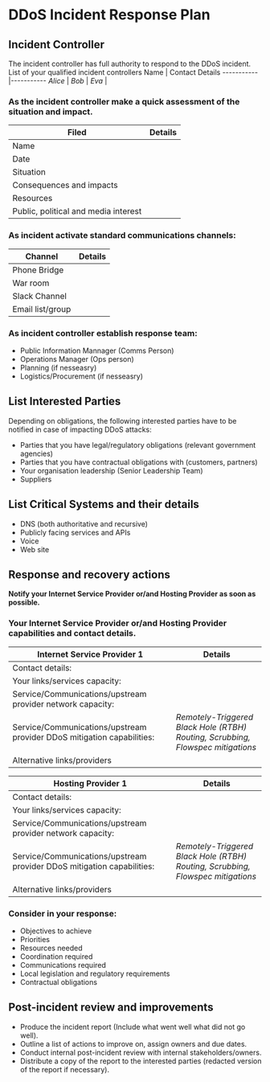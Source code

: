 # DDoS Incident Response Plan


## Incident Controller
The incident controller has full authority to respond to the DDoS incident.
List of your qualified incident controllers
Name | Contact Details
-----------|-----------
_Alice_ | 
_Bob_ | 
_Eva_ |

### As the incident controller make a quick assessment of the situation and impact.
Filed | Details
-------------------------|-----------------------
Name |
Date | 
Situation | 
Consequences and impacts | 
Resources | 
Public, political and media interest | 

### As incident activate standard communications channels:
Channel | Details
-----------|-----------
Phone Bridge | 
War room | 
Slack Channel | 
Email list/group | 

### As incident controller establish response team:
* Public Information Mannager (Comms Person)
* Operations Manager (Ops person)
* Planning (if nesseasry)
* Logistics/Procurement (if nesseasry)

## List Interested Parties 
Depending on obligations, the following interested parties have to be notified in case of impacting DDoS attacks:
* Parties that you have legal/regulatory obligations (relevant government agencies)
* Parties that you have contractual obligations with (customers, partners)
* Your organisation leadership (Senior Leadership Team)
* Suppliers

## List Critical Systems and their details
* DNS (both authoritative and recursive)
* Publicly facing services and APIs
* Voice
* Web site

## Response and recovery actions
**Notify your Internet Service Provider or/and Hosting Provider as soon as possible.**

### Your Internet Service Provider or/and Hosting Provider capabilities and contact details. 
Internet Service Provider 1 | Details
-------------------|--------------------
Contact details: |
Your links/services capacity: | 
Service/Communications/upstream provider network capacity: | 
Service/Communications/upstream provider DDoS mitigation capabilities: | _Remotely-Triggered Black Hole (RTBH) Routing, Scrubbing, Flowspec mitigations_
Alternative links/providers | 

Hosting Provider 1 | Details
-------------------|--------------------
Contact details: |
Your links/services capacity: | 
Service/Communications/upstream provider network capacity: | 
Service/Communications/upstream provider DDoS mitigation capabilities: | _Remotely-Triggered Black Hole (RTBH) Routing, Scrubbing, Flowspec mitigations_
Alternative links/providers | 

### Consider in your response:
* Objectives to achieve
* Priorities
* Resources needed
* Coordination required
* Communications required
* Local legislation and regulatory requirements
* Contractual obligations

## Post-incident review and improvements
* Produce the incident report (Include what went well what did not go well).
* Outline a list of actions to improve on, assign owners and due dates.
* Conduct internal post-incident review with internal stakeholders/owners.
* Distribute a copy of the report to the interested parties (redacted version of the report if necessary).
